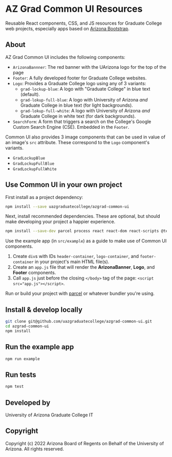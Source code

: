 # AZ Grad Common UI Resources

Reusable React components, CSS, and JS resources for Graduate College web projects,
especially apps based on [Arizona Bootstrap](https://digital.arizona.edu/arizona-bootstrap/).

## About

AZ Grad Common UI includes the following components:

- `ArizonaBannner`: The red banner with the UArizona logo for the top of the page
- `Footer`: A fully developed footer for Graduate College websites.
- `Logo`: Provides a Graduate College logo using any of 3 variants:
  - `grad-lockup-blue`: A logo with "Graduate College" in blue text (default).
  - `grad-lokup-full-blue`: A logo with University of Arizona _and_ Graduate College in blue text (for light backgrounds).
  - `grad-lokup-full-white`: A logo with University of Arizona _and_ Graduate College in white text (for dark backgrounds).
- `SearchForm`: A form that triggers a search on the College's Google Custom Search Engine (CSE). Embedded in the `Footer`.

Common UI also provides 3 image components that can be used in value of an image's `src` attribute.
These correspond to the `Logo` component's variants.

- `GradLockupBlue`
- `GradLockupFullBlue`
- `GradLockupFullWhite`

## Use Common UI in your own project

First install as a project dependency:

```sh
npm install --save uazgraduatecollege/azgrad-common-ui
```

Next, install recommended dependencies. These are optional, but should make developing your project a happier experience.

```sh
npm install --save-dev parcel process react react-dom react-scripts @testing-library/jest-dom @testing-library/react
```

Use the example app (in `src/example`) as a guide to make use of Common UI components.

1. Create `div`s with IDs `header-container`, `logo-container`, and `footer-container` in your project's main HTML file(s).
2. Create an `app.js` file that will render the  **ArizonaBanner**, **Logo**, and **Footer** components.
3. Call `app.js` just before the closing `</body>` tag of the page: `<script src="app.js"></script>`.

Run or build your project with [parcel](https://parceljs.org/) or whatever bundler you're using.

## Install & develop locally

```sh
git clone git@github.com/uazgraduatecollege/azgrad-common-ui.git
cd azgrad-common-ui
npm install
```

## Run the example app

```sh
npm run example
```

## Run tests

```sh
npm test
```

## Developed by

University of Arizona Graduate College IT

## Copyright

Copyright (c) 2022 Arizona Board of Regents on Behalf of the University of Arizona.
All rights reserved.
